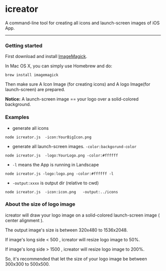 icreator
========

A command-line tool for creating all icons and launch-screen images of iOS App.



------------------

### Getting started

First download and install [ImageMagick](http://http://www.imagemagick.org/). 

In Mac OS X, you can simply use Homebrew and do:

```
brew install imagemagick
```

Then make sure A Icon Image (for creating icons) and A logo Image(for launch-screen) are prepared.

**Notice:**  A launch-screen image == your logo over a solid-colored background.



### Examples

* generate all icons

```
node icreator.js  -icon:YourBigIcon.png
```

* generate all launch-screen images.  ```-color:backgorund-color``` 

```
node icreator.js  -logo:YourLogo.png -color:#ffffff
```

*  ```-l``` means the App is running in Landscape

```
node icreator.js -logo:logo.png -color:#ffffff -l
```

* ```-output:xxxx``` is output dir (relative to cwd)

```
node icreator.js  -icon:icon.png   -output:../icons
```


### About the size of logo image

icreator will draw your logo image on a solid-colored launch-screen image ( center alignment ).

The output image's size is between 320x480 to 1536x2048.

If image's long side < 500 , icreator will resize logo image to 50%.

If image's long side > 1500 , icreator will resize logo image to 200%.

So, it's recommended that  let the size of your logo image be between 300x300 to 500x500.







